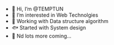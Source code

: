 - 👋 Hi, I’m @TEMPTUN
- 👀 I’m interested in Web Technolgies
- 🐬 Working with Data structure algorithm 
- 🐟 Started with System design
- 🐠 Nd lots more coming... 


<!---
TEMPTUN/TEMPTUN is a ✨ special ✨ repository because its `README.md` (this file) appears on your GitHub profile.
You can click the Preview link to take a look at your changes.
--->
